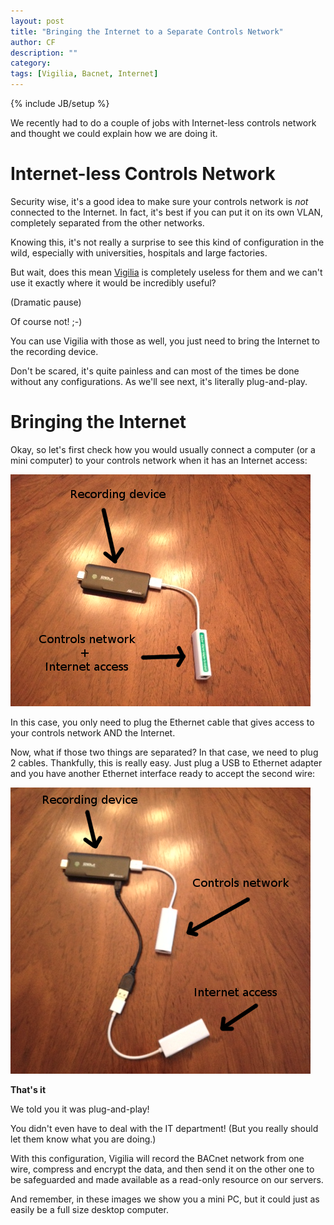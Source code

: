 ```yaml
---
layout: post
title: "Bringing the Internet to a Separate Controls Network"
author: CF
description: ""
category: 
tags: [Vigilia, Bacnet, Internet]
---
```

{% include JB/setup %}

We recently had to do a couple of jobs with Internet-less controls
network and thought we could explain how we are doing it.

# Internet-less Controls Network

Security wise, it's a good idea to make sure your controls network is
*not* connected to the Internet.  In fact, it's best if you can put it
on its own VLAN, completely separated from the other networks.

Knowing this, it's not really a surprise to see this kind of
configuration in the wild, especially with universities, hospitals and
large factories.

But wait, does this mean [Vigilia](https://hvac.io/services/vigilia)
is completely useless for them and we can't use it exactly where it
would be incredibly useful?

(Dramatic pause)

Of course not! ;-)

You can use Vigilia with those as well, you just need to bring the
Internet to the recording device.

Don't be scared, it's quite painless and can most of the times be done
without any configurations. As we'll see next, it's literally
plug-and-play.


# Bringing the Internet

Okay, so let's first check how you would usually connect a computer
(or a mini computer) to your controls network when it has an Internet
access:

![Vigilia wiring combined network](/images/network-combined.png "Combined networks")

In this case, you only need to plug the Ethernet cable that gives
access to your controls network AND the Internet.

Now, what if those two things are separated?
In that case, we need to plug 2 cables. Thankfully, this is really
easy. Just plug a USB to Ethernet adapter and you have another
Ethernet interface ready to accept the second wire:

![Vigilia wiring separated network](/images/network-separated.png "Seperated networks")

**That's it**

We told you it was plug-and-play!

You didn't even have to deal with the IT department!
(But you really should let them know what you are doing.)

With this configuration, Vigilia will record the BACnet network from
one wire, compress and encrypt the data, and then send it on the other
one to be safeguarded and made available as a read-only resource on
our servers.

And remember, in these images we show you a mini PC, but it could just
as easily be a full size desktop computer.

